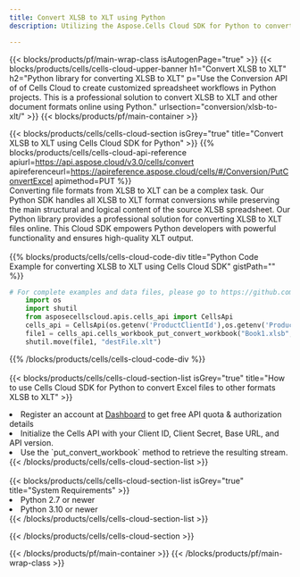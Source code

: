 ```yaml
---
title: Convert XLSB to XLT using Python 
description: Utilizing the Aspose.Cells Cloud SDK for Python to convert a XLSB format file to a XLT format file. 

---
```



{{< blocks/products/pf/main-wrap-class isAutogenPage="true" >}}
{{< blocks/products/cells/cells-cloud-upper-banner h1="Convert XLSB to XLT" h2="Python library for converting XLSB to XLT" p="Use the Conversion API of of Cells Cloud to create customized spreadsheet workflows in Python projects. This is a professional solution to convert XLSB to XLT and other document formats online using Python." urlsection="conversion/xlsb-to-xlt/" >}}
{{< blocks/products/pf/main-container >}}

{{< blocks/products/cells/cells-cloud-section isGrey="true"  title="Convert XLSB to XLT using Cells Cloud SDK for Python" >}}
{{% blocks/products/cells/cells-cloud-api-reference  apiurl=https://api.aspose.cloud/v3.0/cells/convert  apireferenceurl=https://apireference.aspose.cloud/cells/#/Conversion/PutConvertExcel  apimethod=PUT %}}
<br/>
Converting file formats from XLSB to XLT can be a complex task. Our Python SDK handles all XLSB to XLT format conversions while preserving the main structural and logical content of the source XLSB spreadsheet. Our Python library provides a professional solution for converting XLSB to XLT files online. This Cloud SDK empowers Python developers with powerful functionality and ensures high-quality XLT output.
<br/>
<br/>
{{% blocks/products/cells/cells-cloud-code-div title="Python Code Example for converting XLSB to XLT using Cells Cloud SDK" gistPath="" %}}
 
```python
# For complete examples and data files, please go to https://github.com/aspose-cells-cloud/aspose-cells-cloud-python/
    import os
    import shutil
    from asposecellscloud.apis.cells_api import CellsApi
    cells_api = CellsApi(os.getenv('ProductClientId'),os.getenv('ProductClientSecret'))
    file1 = cells_api.cells_workbook_put_convert_workbook("Book1.xlsb",format="xlt")
    shutil.move(file1, "destFile.xlt")     
```
 
{{% /blocks/products/cells/cells-cloud-code-div  %}}
<br/>
<br/>
{{< blocks/products/cells/cells-cloud-section-list isGrey="true"  title="How to use Cells Cloud SDK for Python to convert Excel files to other formats XLSB to XLT" >}}
<li>Register an account at <a href="https://dashboard.aspose.cloud/">Dashboard</a> to get free API quota & authorization details</li>
<li>Initialize the Cells API with your Client ID, Client Secret, Base URL, and API version.</li>
<li>Use the `put_convert_workbook` method to retrieve the resulting stream.</li>
{{< /blocks/products/cells/cells-cloud-section-list >}}
<br/>
<br/>
{{< blocks/products/cells/cells-cloud-section-list isGrey="true"  title="System Requirements" >}}
<li>Python 2.7 or newer</li>
<li>Python 3.10 or newer</li>
{{< /blocks/products/cells/cells-cloud-section-list >}}

{{< /blocks/products/cells/cells-cloud-section >}}

{{< /blocks/products/pf/main-container >}}
{{< /blocks/products/pf/main-wrap-class >}}
